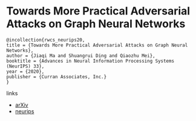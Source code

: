 # Towards More Practical Adversarial Attacks on Graph Neural Networks

```
@incollection{rwcs_neurips20,
title = {Towards More Practical Adversarial Attacks on Graph Neural Networks},
author = {Jiaqi Ma and Shuangrui Ding and Qiaozhu Mei},
booktitle = {Advances in Neural Information Processing Systems (NeurIPS) 33},
year = {2020},
publisher = {Curran Associates, Inc.}
}
```

links
- [arXiv](https://arxiv.org/abs/2006.05057)
- [neurips](https://nips.cc/Conferences/2020/ScheduleMultitrack?event=16819)
